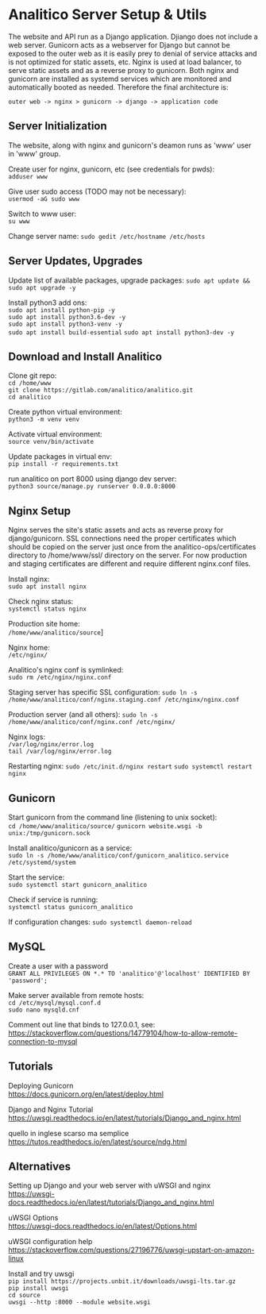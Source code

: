 
# Analitico Server Setup & Utils

The website and API run as a Django application. Djiango does not include a web server. Gunicorn acts as a webserver for Django but cannot be exposed to the outer web as it is easily prey to denial of service attacks and is not optimized for static assets, etc. Nginx is used at load balancer, to serve static assets and as a reverse proxy to gunicorn. Both nginx and gunicorn are installed as systemd services which are monitored and automatically booted as needed. Therefore the final architecture is:   

`outer web -> nginx > gunicorn -> django -> application code`


## Server Initialization

The website, along with nginx and gunicorn's deamon runs as 'www' user in 'www' group.

Create user for nginx, gunicorn, etc (see credentials for pwds):   
`adduser www`

Give user sudo access (TODO may not be necessary):  
`usermod -aG sudo www`

Switch to www user:   
`su www`

Change server name:
`sudo gedit /etc/hostname /etc/hosts`

## Server Updates, Upgrades

Update list of available packages, upgrade packages:
`sudo apt update && sudo apt upgrade -y`

Install python3 add ons:  
`sudo apt install python-pip -y`   
`sudo apt install python3.6-dev -y`   
`sudo apt install python3-venv -y`   
`sudo apt install build-essential`
`sudo apt install python3-dev -y`   


## Download and Install Analitico

Clone git repo:   
`cd /home/www`  
`git clone https://gitlab.com/analitico/analitico.git`  
`cd analitico`  

Create python virtual environment:   
`python3 -m venv venv`  

Activate virtual environment:   
`source venv/bin/activate`  

Update packages in virtual env:  
`pip install -r requirements.txt`  

run analitico on port 8000 using django dev server:  
`python3 source/manage.py runserver 0.0.0.0:8000`  


## Nginx Setup

Nginx serves the site's static assets and acts as reverse proxy for django/gunicorn. SSL connections need the proper certificates which should be copied on the server just once from the analitico-ops/certificates directory to /home/www/ssl/ directory on the server. For now production and staging certificates are different and require different nginx.conf files.   

Install nginx:   
`sudo apt install nginx`    

Check nginx status:   
`systemctl status nginx`   

Production site home:  
`/home/www/analitico/source`]

Nginx home:  
`/etc/nginx/`

Analitico's nginx conf is symlinked:  
`sudo rm /etc/nginx/nginx.conf`  

Staging server has specific SSL configuration:
`sudo ln -s /home/www/analitico/conf/nginx.staging.conf /etc/nginx/nginx.conf`  

Production server (and all others):
`sudo ln -s /home/www/analitico/conf/nginx.conf /etc/nginx/`  

Nginx logs:  
`/var/log/nginx/error.log`  
`tail /var/log/nginx/error.log`

Restarting nginx:
`sudo /etc/init.d/nginx restart`
`sudo systemctl restart nginx`

## Gunicorn

Start gunicorn from the command line (listening to unix socket):  
`cd /home/www/analitico/source/`
`gunicorn website.wsgi -b unix:/tmp/gunicorn.sock`

Install analitico/gunicorn as a service:  
`sudo ln -s /home/www/analitico/conf/gunicorn_analitico.service /etc/systemd/system`  

Start the service:  
`sudo systemctl start gunicorn_analitico`  
 
Check if service is running:  
`systemctl status gunicorn_analitico`  

If configuration changes:
`sudo systemctl daemon-reload`


## MySQL

Create a user with a password  
`GRANT ALL PRIVILEGES ON *.* TO 'analitico'@'localhost' IDENTIFIED BY 'password';`

Make server available from remote hosts:   
`cd /etc/mysql/mysql.conf.d`  
`sudo nano mysqld.cnf`  

Comment out line that binds to 127.0.0.1, see:    
https://stackoverflow.com/questions/14779104/how-to-allow-remote-connection-to-mysql


## Tutorials

Deploying Gunicorn   
https://docs.gunicorn.org/en/latest/deploy.html   

Django and Nginx Tutorial   
https://uwsgi.readthedocs.io/en/latest/tutorials/Django_and_nginx.html

quello in inglese scarso ma semplice
https://tutos.readthedocs.io/en/latest/source/ndg.html

## Alternatives

Setting up Django and your web server with uWSGI and nginx   
https://uwsgi-docs.readthedocs.io/en/latest/tutorials/Django_and_nginx.html

uWSGI Options  
https://uwsgi-docs.readthedocs.io/en/latest/Options.html  

uWSGI configuration help  
https://stackoverflow.com/questions/27196776/uwsgi-upstart-on-amazon-linux  

Install and try uwsgi  
`pip install https://projects.unbit.it/downloads/uwsgi-lts.tar.gz`  
`pip install uwsgi`  
`cd source`  
`uwsgi --http :8000 --module website.wsgi`  
